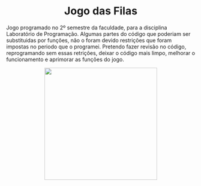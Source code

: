 <h1 align="center"> Jogo das Filas </h1>
Jogo programado no 2º semestre da faculdade, para a disciplina Laboratório de Programação.
Algumas partes do código que poderiam ser substituidas por funções, não o foram devido restrições que foram impostas no periodo que o programei.
Pretendo fazer revisão no código, reprogramando sem essas retrições, deixar o código mais limpo, melhorar o funcionamento e aprimorar as funções do jogo.

<p align="center">
  <img height="300em" src="https://user-images.githubusercontent.com/63202607/178129763-ce37405b-ef99-4075-9fa9-4ccff3a68bbc.png" />
</p>



